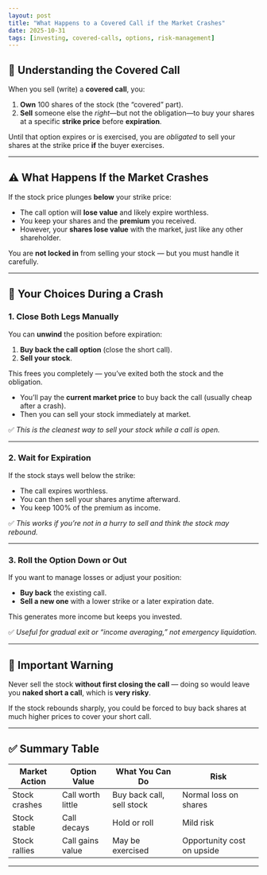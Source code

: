 ```yaml
---
layout: post
title: "What Happens to a Covered Call if the Market Crashes"
date: 2025-10-31
tags: [investing, covered-calls, options, risk-management]
---
```


## 🧠 Understanding the Covered Call

When you sell (write) a **covered call**, you:

1. **Own** 100 shares of the stock (the “covered” part).
2. **Sell** someone else the *right*—but not the obligation—to buy your shares at a specific **strike price** before **expiration**.

Until that option expires or is exercised, you are *obligated* to sell your shares at the strike price **if** the buyer exercises.

---

## ⚠️ What Happens If the Market Crashes

If the stock price plunges **below** your strike price:

- The call option will **lose value** and likely expire worthless.  
- You keep your shares and the **premium** you received.  
- However, your **shares lose value** with the market, just like any other shareholder.

You are **not locked in** from selling your stock — but you must handle it carefully.

---

## 🧾 Your Choices During a Crash

### **1. Close Both Legs Manually**

You can **unwind** the position before expiration:

1. **Buy back the call option** (close the short call).
2. **Sell your stock**.

This frees you completely — you’ve exited both the stock and the obligation.

- You’ll pay the **current market price** to buy back the call (usually cheap after a crash).  
- Then you can sell your stock immediately at market.

✅ *This is the cleanest way to sell your stock while a call is open.*

---

### **2. Wait for Expiration**

If the stock stays well below the strike:

- The call expires worthless.  
- You can then sell your shares anytime afterward.  
- You keep 100% of the premium as income.

✅ *This works if you’re not in a hurry to sell and think the stock may rebound.*

---

### **3. Roll the Option Down or Out**

If you want to manage losses or adjust your position:

- **Buy back** the existing call.
- **Sell a new one** with a lower strike or a later expiration date.

This generates more income but keeps you invested.

✅ *Useful for gradual exit or “income averaging,” not emergency liquidation.*

---

## 🚨 Important Warning

Never sell the stock **without first closing the call** — doing so would leave you **naked short a call**, which is **very risky**.

If the stock rebounds sharply, you could be forced to buy back shares at much higher prices to cover your short call.

---

## ✅ Summary Table

| Market Action | Option Value | What You Can Do | Risk |
|----------------|--------------|-----------------|------|
| Stock crashes | Call worth little | Buy back call, sell stock | Normal loss on shares |
| Stock stable | Call decays | Hold or roll | Mild risk |
| Stock rallies | Call gains value | May be exercised | Opportunity cost on upside |

---
